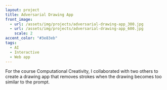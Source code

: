 ```yaml
---
layout: project
title: Adversarial Drawing App
front_image:
  - url: /assets/img/projects/adversarial-drawing-app_300.jpg
  - url: /assets/img/projects/adversarial-drawing-app_600.jpg
    scale: 2
accent_color: "#3e83eb"
tags:
  - AI
  - Interactive
  - Web app
---
```


For the course Computational Creativity, I collaborated with two others to create a drawing app that removes strokes when the drawing becomes too similar to the prompt.